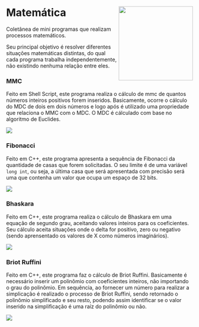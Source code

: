# Matemática <img src='https://i.imgur.com/JtFCSIT.png' align='right' height='200'>
  Coletânea de mini programas que realizam processos matemáticos.
  
  Seu principal objetivo é resolver diferentes situações matemáticas distintas, do qual cada programa trabalha
independentemente, não existindo nenhuma relação entre eles.

### MMC
  Feito em Shell Script, este programa realiza o cálculo de mmc de quantos números inteiros positivos forem
inseridos. Basicamente, ocorre o cálculo do MDC de dois em dois números e logo após é utilizado uma propriedade que
relaciona o MMC com o MDC.
  O MDC é cálculado com base no algoritmo de Euclides.
  
<img src='https://i.imgur.com/3qilljr.png'>

### Fibonacci
  Feito em C++, este programa apresenta a sequência de Fibonacci da quantidade de casas que forem solicitadas. O seu
limite é de uma variável ```long int```, ou seja, a última casa que será apresentada com precisão será uma que
contenha um valor que ocupa um espaço de 32 bits.

<img src='https://i.imgur.com/vK3dlex.png'>

### Bhaskara
  Feito em C++, este programa realiza o cálculo de Bhaskara em uma equação de segundo grau, aceitando valores
inteiros para os coeficientes. Seu cálculo aceita situações onde o delta for positivo, zero ou negativo (sendo
aprensentado os valores de X como números imaginários).

<img src='https://i.imgur.com/9HVB6ir.png'>

### Briot Ruffini
  Feito em C++, este programa faz o cálculo de Briot Ruffini. Basicamente é necessário inserir um polinômio com
coeficientes inteiros, não importando o grau do polinômio. Em sequência, ao fornecer um número para realizar a
simplicação é realizado o processo de Briot Ruffini, sendo retornado o polinômio simplificado e seu resto, podendo
assim identificar se o valor inserido na simplificação é uma raíz do polinômio ou não.

<img src='https://i.imgur.com/0Um2h9i.png'>
